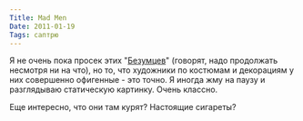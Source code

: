 ```yaml
---
Title: Mad Men
Date: 2011-01-19
Tags: саптрю
---
```


<div class="text"><p>Я не очень пока просек этих "<a href="http://www.imdb.com/title/tt0804503/">Безумцев</a>" (говорят, надо продолжать несмотря ни на что), но то, что художники по костюмам и декорациям у них совершенно офигенные - это точно. Я иногда жму на паузу и разглядываю статическую картинку. Очень классно.</p>
<p>Еще интересно, что они там курят? Настоящие сигареты?</p></div>